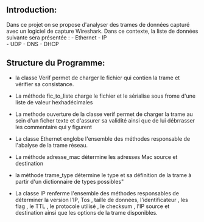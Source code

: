 ## Introduction:
  Dans ce projet on se propose d'analyser des trames de données capturé avec un logiciel de capture  Wireshark. Dans ce contexte, la liste de données suivante sera présentée :
		- Ethernet 
		- IP  
		- UDP 
		- DNS 
		- DHCP 


## Structure du Programme:

 
- la classe  Verif  permet de charger le fichier qui contien la trame et vérifier sa consistance.


 - La méthode fic_to_liste charge le fichier et le sérialise sous frome d'une liste de valeur hexhadécimales
 - La methode ouverture de la classe verif permet de charger la trame au sein d'un ficher texte et d'assurer sa validité ainsi que de lui débrrasser les commentaire qui y figurent

-  La classe Ethernet  englobe l'ensemble des méthodes responsable de l'abalyse de la trame réseau.
-  La méthode  adresse_mac détermine les adresses Mac source et destination 
- la méthode trame_type  détermine le type et sa définition de la trame à partir d'un dictionnaire de types possibles"
- La classe IP renferme l'ensemble des méthodes responsables de déterminer     la version  l'IP, Tos , taille de données, l'identificateur , les flag , le TTL , le protocole utilisé , le checksum , l'IP source et destination ainsi que les options de la trame disponibles. 
